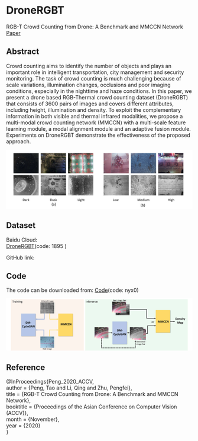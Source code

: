 # DroneRGBT
RGB-T Crowd Counting from Drone: A Benchmark and MMCCN Network [Paper](https://openaccess.thecvf.com/content/ACCV2020/papers/Peng_RGB-T_Crowd_Counting_from_Drone_A_Benchmark_and_MMCCN_Network_ACCV_2020_paper.pdf)



## Abstract
Crowd counting aims to identify the number of objects and plays an important role in intelligent transportation, city management and security monitoring. The task of crowd counting is  much challenging  because of scale variations, illumination changes, occlusions and poor imaging conditions, especially in the nighttime and haze conditions.
In this paper, we present a drone based RGB-Thermal crowd counting dataset (DroneRGBT) that consists of 3600 pairs of images and covers different attributes, including height, illumination and density. To exploit the complementary information in both visible and thermal infrared modalities, we propose a multi-modal crowd counting network (MMCCN) with a multi-scale feature learning module, a modal alignment module and an adaptive fusion module. Experiments on DroneRGBT demonstrate the effectiveness of the proposed approach. 

![dataset](https://github.com/VisDrone/DroneRGBT/blob/main/dataset.jpg)

## Dataset

Baidu Cloud:  
[DroneRGBT](https://pan.baidu.com/s/18E7OwGrR3n6WZpyQMrSK8w?pwd=1895)(code: 1895 )

GitHub link:
 

## Code

The code can be downloaded from:
[Code](https://pan.baidu.com/s/19uWsu7_1990_aVyinTy8Yg)(code: nyx0)

![pipeline](https://github.com/VisDrone/DroneRGBT/blob/main/pipeline.jpg)


## Reference
@InProceedings{Peng_2020_ACCV,  
    author    = {Peng, Tao and Li, Qing and Zhu, Pengfei},  
    title     = {RGB-T Crowd Counting from Drone: A Benchmark and MMCCN Network},  
    booktitle = {Proceedings of the Asian Conference on Computer Vision (ACCV)},  
    month     = {November},  
    year      = {2020}  
}
